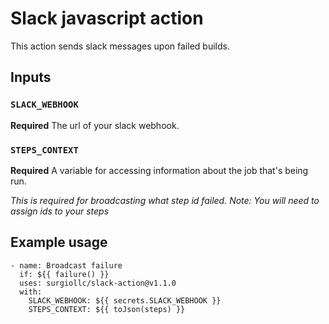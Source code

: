 # Slack javascript action

This action sends slack messages upon failed builds. 

## Inputs

### `SLACK_WEBHOOK`

**Required** The url of your slack webhook.

### `STEPS_CONTEXT`

**Required** A variable for accessing information about the job that's being run.

_This is required for broadcasting what step id failed. Note: You will need to assign ids to your steps_

## Example usage

```
- name: Broadcast failure
  if: ${{ failure() }}
  uses: surgiollc/slack-action@v1.1.0
  with:
    SLACK_WEBHOOK: ${{ secrets.SLACK_WEBHOOK }}
    STEPS_CONTEXT: ${{ toJson(steps) }}
```